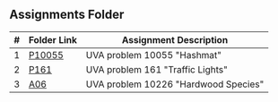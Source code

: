 ##  Assignments Folder

|   #   | Folder Link      | Assignment Description               |
| :---: | ---------------- | ------------------------------------ |
|   1   | [P10055](P10055) | UVA problem 10055 "Hashmat"          |
|   2   | [P161](P161)     | UVA problem 161 "Traffic Lights"     |
|   3   | [A06](A06)       | UVA problem 10226 "Hardwood Species" |
